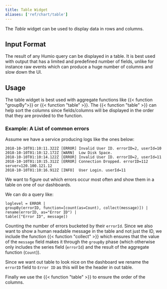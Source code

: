 ```yaml
---
title: Table Widget
aliases: ['ref/chart/table']
---
```


The _Table_ widget can be used to display data in rows and columns.

## Input Format

The result of any Humio query can be displayed in a table. It is best used
with output that has a limited and predefined number of fields, unlike for instance
raw events which can produce a huge number of columns and slow down the UI.

## Usage

The table widget is best used with aggregate functions like {{< function "groupBy">}}
or {{< function "table" >}}. The {{< function "table" >}} can help sort the columns
since fields/columns will be displayed in the order that they are provided to the function.

### Example: A List of common errors

Assume we have a service producing logs like the ones below:

```
2018-10-10T01:10:11.322Z [ERROR] Invalid User ID. errorID=2, userId=10
2018-10-10T01:10:12.172Z [WARN]  Low Disk Space.
2018-10-10T01:10:14.122Z [ERROR] Invalid User ID. errorID=2, userId=11
2018-10-10T01:10:15.312Z [ERROR] Connection Dropped. errorID=112 server=120.100.121.12
2018-10-10T01:10:16.912Z [INFO]  User Login. userId=11
```

We want to figure out which errors occur most often and show them in a table
on one of our dashboards.

We can do a query like:

```humio
loglevel = ERROR |
groupBy(errorID, function=[count(as=Count), collect(message)]) |
rename(errorID, as="Error ID") |
table(["Error ID", message])
```
Counting the number of errors bucketed by their `errorId`. Since we also
want to show a human readable message in the table and not just the ID,
we include the function {{< function "collect" >}} which ensures that the value
of the `message` field makes it through the `groupBy` phase (which otherwise only
includes the series field (`errorId`) and the result of the aggregate function (`Count`)).

Since we want out table to look nice on the dashboard we rename the `errorID` field
to `Error ID` as this will be the header in out table.

Finally we use the {{< function "table" >}} to ensure the order of the columns.
